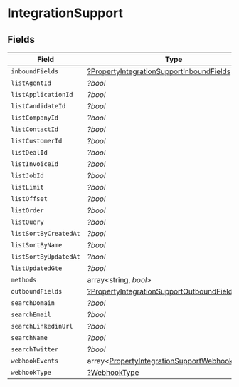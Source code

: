 # IntegrationSupport


## Fields

| Field                                                                                                            | Type                                                                                                             | Required                                                                                                         | Description                                                                                                      |
| ---------------------------------------------------------------------------------------------------------------- | ---------------------------------------------------------------------------------------------------------------- | ---------------------------------------------------------------------------------------------------------------- | ---------------------------------------------------------------------------------------------------------------- |
| `inboundFields`                                                                                                  | [?PropertyIntegrationSupportInboundFields](../../models/shared/PropertyIntegrationSupportInboundFields.md)       | :heavy_minus_sign:                                                                                               | N/A                                                                                                              |
| `listAgentId`                                                                                                    | *?bool*                                                                                                          | :heavy_minus_sign:                                                                                               | N/A                                                                                                              |
| `listApplicationId`                                                                                              | *?bool*                                                                                                          | :heavy_minus_sign:                                                                                               | N/A                                                                                                              |
| `listCandidateId`                                                                                                | *?bool*                                                                                                          | :heavy_minus_sign:                                                                                               | N/A                                                                                                              |
| `listCompanyId`                                                                                                  | *?bool*                                                                                                          | :heavy_minus_sign:                                                                                               | N/A                                                                                                              |
| `listContactId`                                                                                                  | *?bool*                                                                                                          | :heavy_minus_sign:                                                                                               | N/A                                                                                                              |
| `listCustomerId`                                                                                                 | *?bool*                                                                                                          | :heavy_minus_sign:                                                                                               | N/A                                                                                                              |
| `listDealId`                                                                                                     | *?bool*                                                                                                          | :heavy_minus_sign:                                                                                               | N/A                                                                                                              |
| `listInvoiceId`                                                                                                  | *?bool*                                                                                                          | :heavy_minus_sign:                                                                                               | N/A                                                                                                              |
| `listJobId`                                                                                                      | *?bool*                                                                                                          | :heavy_minus_sign:                                                                                               | N/A                                                                                                              |
| `listLimit`                                                                                                      | *?bool*                                                                                                          | :heavy_minus_sign:                                                                                               | N/A                                                                                                              |
| `listOffset`                                                                                                     | *?bool*                                                                                                          | :heavy_minus_sign:                                                                                               | N/A                                                                                                              |
| `listOrder`                                                                                                      | *?bool*                                                                                                          | :heavy_minus_sign:                                                                                               | N/A                                                                                                              |
| `listQuery`                                                                                                      | *?bool*                                                                                                          | :heavy_minus_sign:                                                                                               | N/A                                                                                                              |
| `listSortByCreatedAt`                                                                                            | *?bool*                                                                                                          | :heavy_minus_sign:                                                                                               | N/A                                                                                                              |
| `listSortByName`                                                                                                 | *?bool*                                                                                                          | :heavy_minus_sign:                                                                                               | N/A                                                                                                              |
| `listSortByUpdatedAt`                                                                                            | *?bool*                                                                                                          | :heavy_minus_sign:                                                                                               | N/A                                                                                                              |
| `listUpdatedGte`                                                                                                 | *?bool*                                                                                                          | :heavy_minus_sign:                                                                                               | N/A                                                                                                              |
| `methods`                                                                                                        | array<string, *bool*>                                                                                            | :heavy_minus_sign:                                                                                               | N/A                                                                                                              |
| `outboundFields`                                                                                                 | [?PropertyIntegrationSupportOutboundFields](../../models/shared/PropertyIntegrationSupportOutboundFields.md)     | :heavy_minus_sign:                                                                                               | N/A                                                                                                              |
| `searchDomain`                                                                                                   | *?bool*                                                                                                          | :heavy_minus_sign:                                                                                               | N/A                                                                                                              |
| `searchEmail`                                                                                                    | *?bool*                                                                                                          | :heavy_minus_sign:                                                                                               | N/A                                                                                                              |
| `searchLinkedinUrl`                                                                                              | *?bool*                                                                                                          | :heavy_minus_sign:                                                                                               | N/A                                                                                                              |
| `searchName`                                                                                                     | *?bool*                                                                                                          | :heavy_minus_sign:                                                                                               | N/A                                                                                                              |
| `searchTwitter`                                                                                                  | *?bool*                                                                                                          | :heavy_minus_sign:                                                                                               | N/A                                                                                                              |
| `webhookEvents`                                                                                                  | array<[PropertyIntegrationSupportWebhookEvents](../../models/shared/PropertyIntegrationSupportWebhookEvents.md)> | :heavy_minus_sign:                                                                                               | N/A                                                                                                              |
| `webhookType`                                                                                                    | [?WebhookType](../../models/shared/WebhookType.md)                                                               | :heavy_minus_sign:                                                                                               | N/A                                                                                                              |